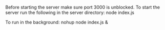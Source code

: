 Before starting the server make sure port 3000 is unblocked.
To start the server run the following in the server directory:
node index.js

To run in the background:
nohup node index.js &
